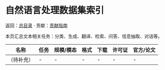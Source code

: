 # 自然语言处理数据集索引

返回：[总目录](../README.md) · 贡献：[贡献指南](../contribute.md)

本页汇总文本相关任务：分类、生成、翻译、检索、问答、信息抽取、对话等。

| 名称 | 任务 | 规模/模态 | 格式 | 下载 | 许可证 | 官方/论文 |
| --- | --- | --- | --- | --- | --- | --- |
| （待补充） | - | - | - | - | - | - |


